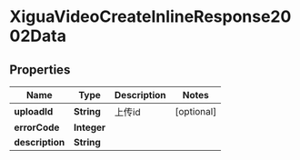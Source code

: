 # XiguaVideoCreateInlineResponse2002Data

## Properties
Name | Type | Description | Notes
------------ | ------------- | ------------- | -------------
**uploadId** | **String** | 上传id |  [optional]
**errorCode** | **Integer** |  | 
**description** | **String** |  | 
